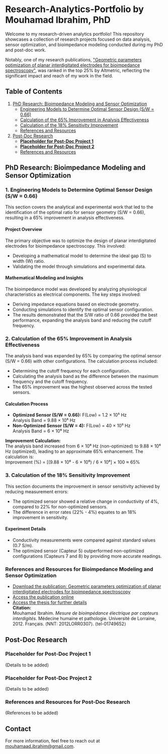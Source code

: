 # Research-Analytics-Portfolio by Mouhamad Ibrahim, PhD

Welcome to my research-driven analytics portfolio! This repository showcases a collection of research projects focused on data analysis, sensor optimization, and bioimpedance modeling conducted during my PhD and post-doc work.

Notably, one of my research publications, ["Geometric parameters optimization of planar interdigitated electrodes for bioimpedance spectroscopy"](https://dimensions.altmetric.com/details/81105616#score), was ranked in the top 25% by Altmetric, reflecting the significant impact and reach of my work in the field.

## Table of Contents
1. [PhD Research: Bioimpedance Modeling and Sensor Optimization](#phd-research-bioimpedance-modeling-and-sensor-optimization)
   - [Engineering Models to Determine Optimal Sensor Design (S/W = 0.66)](#1-engineering-models-to-determine-optimal-sensor-design-sw--066)
   - [Calculation of the 65% Improvement in Analysis Effectiveness](#2-calculation-of-the-65-improvement-in-analysis-effectiveness)
   - [Calculation of the 18% Sensitivity Improvement](#3-calculation-of-the-18-sensitivity-improvement)
   - [References and Resources](#references-and-resources-for-bioimpedance-modeling-and-sensor-optimization)
2. [Post-Doc Research](#post-doc-research)
   - **[Placeholder for Post-Doc Project 1](#placeholder-for-post-doc-project-1)**
   - **[Placeholder for Post-Doc Project 2](#placeholder-for-post-doc-project-2)**
   - [References and Resources](#references-and-resources-for-post-doc-research)

## PhD Research: Bioimpedance Modeling and Sensor Optimization

### 1. Engineering Models to Determine Optimal Sensor Design (S/W = 0.66)

This section covers the analytical and experimental work that led to the identification of the optimal ratio for sensor geometry (S/W = 0.66), resulting in a 65% improvement in analysis effectiveness.

#### Project Overview
The primary objective was to optimize the design of planar interdigitated electrodes for bioimpedance spectroscopy. This involved:
- Developing a mathematical model to determine the ideal gap (S) to width (W) ratio.
- Validating the model through simulations and experimental data.

#### Mathematical Modeling and Insights
The bioimpedance model was developed by analyzing physiological characteristics as electrical components. The key steps involved:
- Deriving impedance equations based on electrode geometry.
- Conducting simulations to identify the optimal sensor configuration.
- The results demonstrated that the S/W ratio of 0.66 provided the best performance, expanding the analysis band and reducing the cutoff frequency.

### 2. Calculation of the 65% Improvement in Analysis Effectiveness

The analysis band was expanded by 65% by comparing the optimal sensor (S/W = 0.66) with other configurations. The calculation process included:
- Determining the cutoff frequency for each configuration.
- Calculating the analysis band as the difference between the maximum frequency and the cutoff frequency.
- The 65% improvement was the highest observed across the tested sensors.

#### Calculation Process
- **Optimized Sensor (S/W = 0.66):** F(Low) = 1.2 × 10⁵ Hz  
  Analysis Band = 9.88 × 10⁶ Hz
- **Non-Optimized Sensor (S/W = 4):** F(Low) = 40 × 10⁵ Hz  
  Analysis Band = 6 × 10⁶ Hz

**Improvement Calculation:**  
The analysis band increased from 6 × 10⁶ Hz (non-optimized) to 9.88 × 10⁶ Hz (optimized), leading to an approximate 65% enhancement. The calculation is:  
Improvement (%) = [(9.88 × 10⁶ - 6 × 10⁶) / 6 × 10⁶] × 100 ≈ 65%

### 3. Calculation of the 18% Sensitivity Improvement

This section documents the improvement in sensor sensitivity achieved by reducing measurement errors:
- The optimized sensor showed a relative change in conductivity of 4%, compared to 22% for non-optimized sensors.
- The difference in error rates (22% - 4%) equates to an 18% improvement in sensitivity.

#### Experiment Details
- Conductivity measurements were compared against standard values (0.7 S/m).
- The optimized sensor (Capteur 5) outperformed non-optimized configurations (Capteurs 7 and 8) by providing more accurate readings.

### References and Resources for Bioimpedance Modeling and Sensor Optimization
- [Download the publication: Geometric parameters optimization of planar interdigitated electrodes for bioimpedance spectroscopy](resources/Geometric%20parameters%20optimization%20of%20planar%20interdigitated%20electrodes%20for%20bioimpedance%20spectroscopy.pdf)
- [Access the publication online](https://doi.org/10.5617/jeb.304)
- [Access the thesis for further details](https://hal.univ-lorraine.fr/tel-01749652)  
  **Citation:**  
  Mouhamad Ibrahim. *Mesure de bioimpédance électrique par capteurs interdigités*. Médecine humaine et pathologie. Université de Lorraine, 2012. Français. ⟨NNT: 2012LORR0307⟩. ⟨tel-01749652⟩

## Post-Doc Research

### Placeholder for Post-Doc Project 1
(Details to be added)

### Placeholder for Post-Doc Project 2
(Details to be added)

### References and Resources for Post-Doc Research
(References to be added)

## Contact
For more information, feel free to reach out at [mouhamaad.ibrahim@gmail.com](mailto:mouhamaad.ibrahim@gmail.com).

